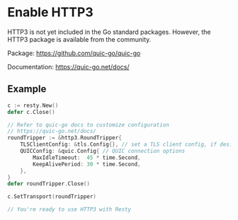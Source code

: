 
# Enable HTTP3

HTTP3 is not yet included in the Go standard packages. However, the HTTP3 package is available from the community.

Package: https://github.com/quic-go/quic-go

Documentation: https://quic-go.net/docs/

## Example

```go
c := resty.New()
defer c.Close()

// Refer to quic-go docs to customize configuration
// https://quic-go.net/docs/
roundTripper := &http3.RoundTripper{
    TLSClientConfig: &tls.Config{}, // set a TLS client config, if desired
    QUICConfig: &quic.Config{ // QUIC connection options
        MaxIdleTimeout:  45 * time.Second,
        KeepAlivePeriod: 30 * time.Second,
    },
}
defer roundTripper.Close()

c.SetTransport(roundTripper)

// You're ready to use HTTP3 with Resty
```

